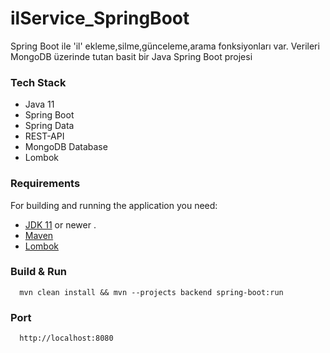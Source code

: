 # ilService_SpringBoot
Spring Boot ile 'il' ekleme,silme,günceleme,arama fonksiyonları var. Verileri MongoDB üzerinde tutan basit bir Java Spring Boot projesi

### Tech Stack 
 - Java 11
 - Spring Boot
 - Spring Data
 - REST-API
 - MongoDB Database
 - Lombok
 
 ### Requirements

For building and running the application you need:
- [JDK 11](https://www.oracle.com/java/technologies/javase-jdk11-downloads.html) or newer . 
- [Maven](https://maven.apache.org)
- [Lombok](https://projectlombok.org/)

### Build & Run 

```
  mvn clean install && mvn --projects backend spring-boot:run
```
  
### Port
```
  http://localhost:8080
```

